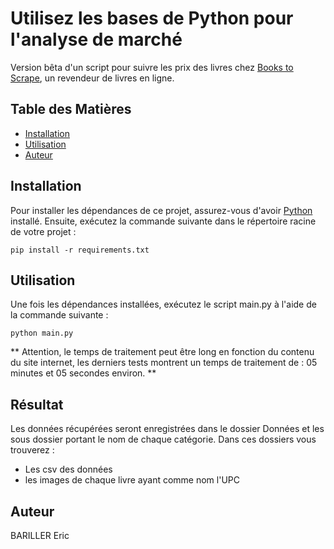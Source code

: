 # Utilisez les bases de Python pour l'analyse de marché

Version bêta d'un script pour suivre les prix des livres chez [Books to Scrape](https://books.toscrape.com/), un revendeur de livres en ligne.

## Table des Matières

- [Installation](#installation)
- [Utilisation](#utilisation)
- [Auteur](#auteur)

## Installation

Pour installer les dépendances de ce projet, assurez-vous d'avoir [Python](https://www.python.org/) installé. Ensuite, exécutez la commande suivante dans le répertoire racine de votre projet :
```
pip install -r requirements.txt
```


## Utilisation

Une fois les dépendances installées, exécutez le script main.py à l'aide de la commande suivante :
```
python main.py
```

** Attention, le temps de traitement peut être long en fonction du contenu du site internet, les derniers tests montrent un temps de traitement de : 05 minutes et 05 secondes environ. **

## Résultat

Les données récupérées seront enregistrées dans le dossier Données et les sous dossier portant le nom de chaque catégorie. Dans ces dossiers vous trouverez : 
- Les csv des données
- les images de chaque livre ayant comme nom l'UPC


## Auteur

BARILLER Eric